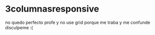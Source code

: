 # 3columnasresponsive
no quedo perfecto profe y no use grid porque me traba y me confunde disculpeme :(
